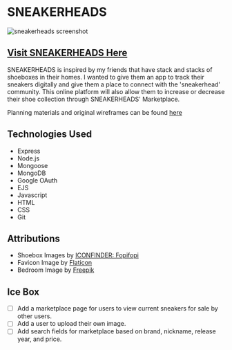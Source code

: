 # SNEAKERHEADS
![sneakerheads screenshot]()

## [Visit SNEAKERHEADS Here]()

SNEAKERHEADS is inspired by my friends that have stack and stacks of shoeboxes in their homes. I wanted to give them an app to track their sneakers digitally and give them a place to connect with the 'sneakerhead' community. This online platform will also allow them to increase or decrease their shoe collection through SNEAKERHEADS' Marketplace. 

Planning materials and original wireframes can be found [here](https://trello.com/b/zgSVJvGE/sneakerheads)

## Technologies Used
* Express
* Node.js
* Mongoose
* MongoDB
* Google OAuth
* EJS
* Javascript
* HTML
* CSS
* Git

## Attributions
* Shoebox Images by [ICONFINDER: Fopifopi](https://www.iconfinder.com/iconsets/shoes-box)
* Favicon Image by [Flaticon](https://www.flaticon.com/free-icon/sneakers_2589903?term=sneaker&related_id=2589904&origin=search)
* Bedroom Image by [Freepik](https://www.freepik.com/free-photo/rubber-fig-gray-room_4100641.htm#query=empty%20wall&position=29&from_view=keyword&track=ais)

## Ice Box
- [ ] Add a marketplace page for users to view current sneakers for sale by other users.
- [ ] Add a user to upload their own image.
- [ ] Add search fields for marketplace based on brand, nickname, release year, and price.
